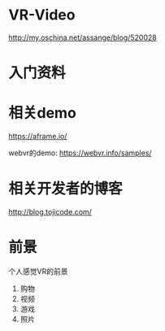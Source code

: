 # VR-Video

http://my.oschina.net/assange/blog/520028
# 入门资料


# 相关demo

https://aframe.io/

webvr的demo: https://webvr.info/samples/


# 相关开发者的博客

http://blog.tojicode.com/

# 前景

个人感觉VR的前景

1. 购物
2. 视频
3. 游戏
4. 照片